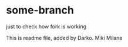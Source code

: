 some-branch
===========

just to check how fork is working


This is readme file, added by Darko.
Miki Milane
